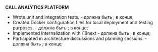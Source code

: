 <b>CALL ANALYTICS PLATFORM</b>
- Wrote unit and integration tests. - должна быть ; в конце;
- Created Docker configuration files for local deployment and testing purposes. - должна быть ; в конце;
- Implemented internalization with i18next - должна быть ; в конце;
- Participated in architecture discussions and planning sessions. - должна быть ; в конце;
